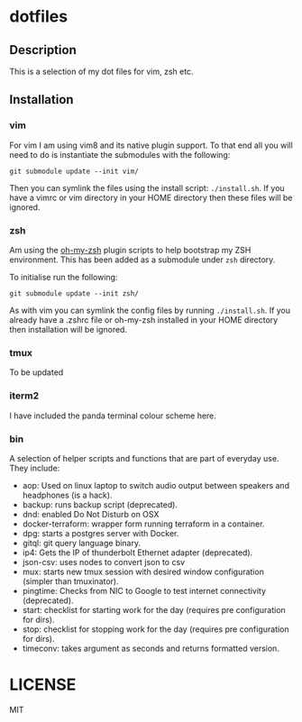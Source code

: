 # dotfiles

## Description

This is a selection of my dot files for vim, zsh etc.

## Installation

### vim

For vim I am using vim8 and its native plugin support. To that end all you will need to do is instantiate the submodules with the following:

```shell
git submodule update --init vim/
```

Then you can symlink the files using the install script: `./install.sh`. If you have a vimrc or vim directory in your HOME directory then these files will be ignored.

### zsh

Am using the [oh-my-zsh](https://github.com/robbyrussell/oh-my-zsh) plugin scripts to help bootstrap my ZSH environment. This has been added as a submodule under `zsh` directory.

To initialise run the following:

```shell
git submodule update --init zsh/
```

As with vim you can symlink the config files by running `./install.sh`. If you already have a .zshrc file or oh-my-zsh installed in your HOME directory then installation will be ignored.

### tmux

To be updated

### iterm2

I have included the panda terminal colour scheme here.

### bin

A selection of helper scripts and functions that are part of everyday use. They include:

- aop: Used on linux laptop to switch audio output between speakers and headphones (is a hack).
- backup: runs backup script (deprecated).
- dnd: enabled Do Not Disturb on OSX
- docker-terraform: wrapper form running terraform in a container.
- dpg: starts a postgres server with Docker.
- gitql: git query language binary.
- ip4: Gets the IP of thunderbolt Ethernet adapter (deprecated).
- json-csv: uses nodes to convert json to csv
- mux: starts new tmux session with desired window configuration (simpler than tmuxinator).
- pingtime: Checks from NIC to Google to test internet connectivity (deprecated).
- start: checklist for starting work for the day (requires pre configuration for dirs).
- stop: checklist for stopping work for the day (requires pre configuration for dirs).
- timeconv: takes argument as seconds and returns formatted version.

# LICENSE

MIT

